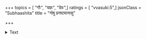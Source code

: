 +++
topics = [ "गौः", "यज्ञः", "देवः",]
ratings = [ "vvasuki:5",]
jsonClass = "Subhaashita"
title = "गोषु प्रनष्टमानासु"

+++

<details><summary>Text</summary>

गोषु प्रनष्टमानासु यज्ञो नाशं गमिष्यति ।  
यज्ञे नष्टे देवनाशस्ततः सर्वं प्रणश्यति॥
</details>

